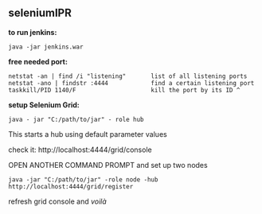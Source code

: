 ## seleniumIPR

**to run jenkins:**
```
java -jar jenkins.war 
```

**free needed port:**
```
netstat -an | find /i "listening"       list of all listening ports
netstat -ano | findstr :4444            find a certain listening port
taskkill/PID 1140/F                     kill the port by its ID ^
```


**setup Selenium Grid:**
```
java - jar "C:/path/to/jar" - role hub 
```
This starts a hub using default parameter values

check it: http://localhost:4444/grid/console

OPEN ANOTHER COMMAND PROMPT and set up two nodes
```
java -jar "C:/path/to/jar" -role node -hub http://localhost:4444/grid/register
```

refresh grid console and
*voilà*

